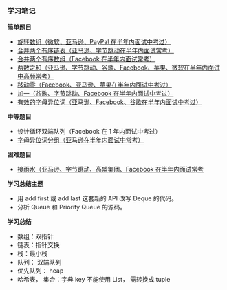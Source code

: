 ### 学习笔记

**简单题目**

- [旋转数组（微软、亚马逊、PayPal 在半年内面试中考过）](rotate.py)
- [合并两个有序链表（亚马逊、字节跳动在半年内面试常考）](merge.py)
- [合并两个有序数组（Facebook 在半年内面试常考）](mergeTwoLists.py)
- [两数之和（亚马逊、字节跳动、谷歌、Facebook、苹果、微软在半年内面试中高频常考）](twoSum.py.py)
- [移动零（Facebook、亚马逊、苹果在半年内面试中考过）](moveZeroes.py)
- [加一（谷歌、字节跳动、Facebook 在半年内面试中考过）](plusOne.py)
- [有效的字母异位词（亚马逊、Facebook、谷歌在半年内面试中考过）](isAnagram.py)


**中等题目**
- 设计循环双端队列（Facebook 在 1 年内面试中考过）
- [字母异位词分组（亚马逊在半年内面试中常考）](groupAnagrams.py)


**困难题目**

 - [接雨水（亚马逊、字节跳动、高盛集团、Facebook 在半年内面试常考](trap.py)


**学习总结主题**

- 用 add first 或 add last 这套新的 API 改写 Deque 的代码。
- 分析 Queue 和 Priority Queue 的源码。


**学习总结**

- 数组：双指针
- 链表：指针交换
- 栈：最小栈
- 队列： 双端队列
- 优先队列： heap
- 哈希表， 集合：字典 key 不能使用 List， 需转换成 tuple